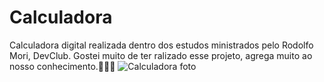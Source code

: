 # Calculadora
Calculadora digital realizada dentro dos estudos ministrados pelo Rodolfo Mori, DevClub.
Gostei muito de ter ralizado esse projeto, agrega muito ao nosso conhecimento.🚀🔥🙌
![Calculadora foto](https://user-images.githubusercontent.com/116127438/204174611-876c958d-e72e-4647-a400-5609bc63944d.png)

